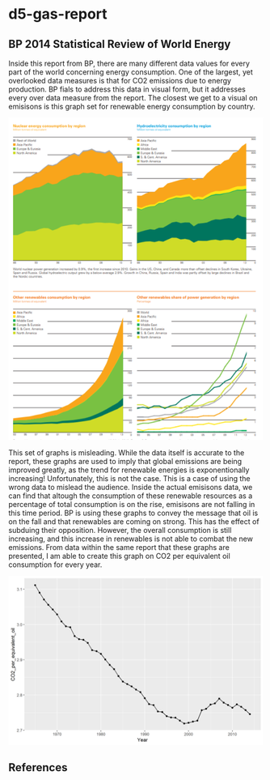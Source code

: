 d5-gas-report
================

BP 2014 Statistical Review of World Energy
------------------------------------------

Inside this report from BP, there are many different data values for every part of the world concerning energy consumption. One of the largest, yet overlooked data measures is that for CO2 emissions due to energy production. BP fials to address this data in visual form, but it addresses every over data measure from the report. The closest we get to a visual on emisisons is this graph set for renewable energy consumption by country.

<img src="../resources/gasreference.png" width="593" />

This set of graphs is misleading. While the data itself is accurate to the report, these graphs are used to imply that global emissions are being improved greatly, as the trend for renewable energies is exponentionally increasing! Unfortunately, this is not the case. This is a case of using the wrong data to mislead the audience. Inside the actual emisisons data, we can find that altough the consumption of these renewable resources as a percentage of total consumption is on the rise, emisisons are not falling in this time period. BP is using these graphs to convey the message that oil is on the fall and that renewables are coming on strong. This has the effect of subduing their opposition. However, the overall consumption is still increasing, and this increase in renewables is not able to combat the new emissions. From data within the same report that these graphs are presented, I am able to create this graph on CO2 per equivalent oil consumption for every year.

<img src="../figures/d5-gas.png" width="768" />

References
----------
